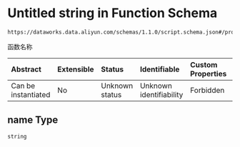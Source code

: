 # Untitled string in Function Schema

```txt
https://dataworks.data.aliyun.com/schemas/1.1.0/script.schema.json#/properties/name
```

函数名称

| Abstract            | Extensible | Status         | Identifiable            | Custom Properties | Additional Properties | Access Restrictions | Defined In                                                                      |
| :------------------ | :--------- | :------------- | :---------------------- | :---------------- | :-------------------- | :------------------ | :------------------------------------------------------------------------------ |
| Can be instantiated | No         | Unknown status | Unknown identifiability | Forbidden         | Allowed               | none                | [function.schema.json\*](../../out/function.schema.json "open original schema") |

## name Type

`string`
